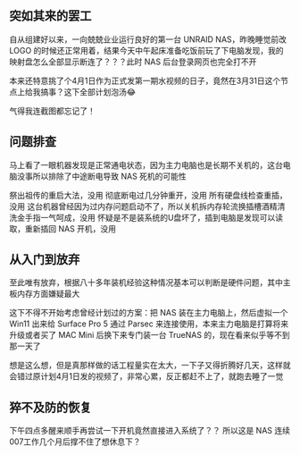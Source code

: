 <!-- ##{"timestamp":1680252720}## -->

## 突如其来的罢工
自从组建好以来，一向兢兢业业运行良好的第一台 UNRAID NAS，昨晚睡觉前改 LOGO 的时候还正常用着，结果今天中午起床准备吃饭前玩了下电脑发现，我的映射盘怎么全部显示断连了？？？此时 NAS 后台登录网页也完全打不开

本来还特意挑了个4月1日作为正式发第一期水视频的日子，竟然在3月31日这个节点上给我搞事？这下全部计划泡汤😂

气得我连截图都忘记了！

## 问题排查
马上看了一眼机器发现是正常通电状态，因为主力电脑也是长期不关机的，这台电脑没事所以排除了中途断电导致 NAS 死机的可能性

祭出祖传的重启大法，没用
彻底断电过几分钟重开，没用
所有硬盘线检查重插，没用
这台机器曾经因为过内存问题启动不了，所以关机拆内存轮流换插槽酒精清洗金手指一气呵成，没用
怀疑是不是装系统的U盘坏了，插到电脑是发现可以读取，重新插回 NAS 开机，没用

## 从入门到放弃
至此唯有放弃，根据八十多年装机经验这种情况基本可以判断是硬件问题，其中主板内存方面嫌疑最大

这下不得不开始考虑曾经计划过的方案：把 NAS 装在主力电脑上，然后虚拟一个 Win11 出来给 Surface Pro 5 通过 Parsec 来连接使用，本来主力电脑是打算将来升级或者买了 MAC Mini 后换下来专门装一台 TrueNAS 的，现在看来似乎等不到那一天了

想是这么想，但是真那样做的话工程量实在太大，一下子又得折腾好几天，这样就会错过原计划4月1日发的视频了，非常心累，反正都赶不上了，就跑去睡了一觉

## 猝不及防的恢复
下午四点多醒来顺手再尝试一下开机竟然直接进入系统了？？
所以这是 NAS 连续007工作几个月后撑不住了想休息下？